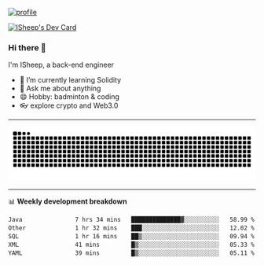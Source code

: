 [![profile](https://user-images.githubusercontent.com/54968314/208005045-e4b42f3b-833d-4242-bfcc-e764865553a2.svg)](https://www.calligrapher.ai/)

<a href="https://app.daily.dev/linziyang1106"><img src="https://api.daily.dev/devcards/v2/i4Spwx5Skx5FpTqWcwoit.png?r=kgx&type=wide" width="652" alt="ISheep's Dev Card"/></a>

### Hi there 🐏

I'm ISheep, a back-end engineer

- 🔭 I’m currently learning Solidity
- 💬 Ask me about anything
- 😄 Hobby: badminton & coding
- 👓 explore crypto and Web3.0

-------

![](https://raw.githubusercontent.com/ISheepp/ISheepp/output/github-contribution-grid-snake.svg)

-------

📊 **Weekly development breakdown**
<!--START_SECTION:waka-->

```txt
Java               7 hrs 34 mins   ██████████████▓░░░░░░░░░░   58.99 %
Other              1 hr 32 mins    ███░░░░░░░░░░░░░░░░░░░░░░   12.02 %
SQL                1 hr 16 mins    ██▒░░░░░░░░░░░░░░░░░░░░░░   09.94 %
XML                41 mins         █▒░░░░░░░░░░░░░░░░░░░░░░░   05.33 %
YAML               39 mins         █▒░░░░░░░░░░░░░░░░░░░░░░░   05.11 %
```

<!--END_SECTION:waka-->
